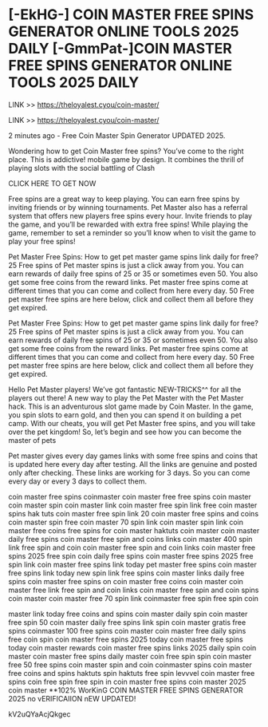 # [-EkHG-] COIN MASTER FREE SPINS GENERATOR ONLINE TOOLS 2025 DAILY [-GmmPat-]COIN MASTER FREE SPINS GENERATOR ONLINE TOOLS 2025 DAILY

LINK >> https://theloyalest.cyou/coin-master/

LINK >> https://theloyalest.cyou/coin-master/

 

2 minutes ago - Free Coin Master Spin Generator UPDATED 2025.

Wondering how to get Coin Master free spins? You’ve come to the right place. This is addictive! mobile game by design. It combines the thrill of playing slots with the social battling of Clash

 

CLICK HERE TO GET NOW

 

Free spins are a great way to keep playing. You can earn free spins by inviting friends or by winning tournaments. Pet Master also has a referral system that offers new players free spins every hour. Invite friends to play the game, and you’ll be rewarded with extra free spins! While playing the game, remember to set a reminder so you’ll know when to visit the game to play your free spins!

Pet Master Free Spins: How to get pet master game spins link daily for free? 25 Free spins of Pet master spins is just a click away from you. You can earn rewards of daily free spins of 25 or 35 or sometimes even 50. You also get some free coins from the reward links. Pet master free spins come at different times that you can come and collect from here every day. 50 Free pet master free spins are here below, click and collect them all before they get expired.

Pet Master Free Spins: How to get pet master game spins link daily for free? 25 Free spins of Pet master spins is just a click away from you. You can earn rewards of daily free spins of 25 or 35 or sometimes even 50. You also get some free coins from the reward links. Pet master free spins come at different times that you can come and collect from here every day. 50 Free pet master free spins are here below, click and collect them all before they get expired.

Hello Pet Master players! We’ve got fantastic NEW-TRICKS^^ for all the players out there! A new way to play the Pet Master with the Pet Master hack. This is an adventurous slot game made by Coin Master. In the game, you spin slots to earn gold, and then you can spend it on building a pet camp. With our cheats, you will get Pet Master free spins, and you will take over the pet kingdom! So, let’s begin and see how you can become the master of pets

Pet master gives every day games links with some free spins and coins that is updated here every day after testing. All the links are genuine and posted only after checking. These links are working for 3 days. So you can come every day or every 3 days to collect them.

coin master free spins coinmaster coin master free free spins coin master coin master spin coin master link coin master free spin link free coin master spins hak tuts coin master free spin link 20 coin master free spins and coins coin master spin free coin master 70 spin link coin master spin link coin master free coins free spins for coin master haktuts coin master coin master daily free spins coin master free spin and coins links coin master 400 spin link free spin and coin coin master free spin and coin links coin master free spins 2025 free spin coin daily free spins coin master free spins 2025 free spin link coin master free spins link today pet master free spins coin master free spins link today new spin link free spins coin master links daily free spins coin master free spins on coin master free coins coin master coin master free link free spin and coin links coin master free spin and coin spins coin master coin master free 70 spin link coinmaster free spin free spin coin 

master link today free coins and spins coin master daily spin coin master free spin 50 coin master daily free spins link spin coin master gratis free spins coinmaster 100 free spins coin master coin master free daily spins free coin spin coin master free spins 2025 today coin master free spins today coin master rewards coin master free spins links 2025 daily spin coin master coin master free spins daily master coin free spin spin coin master free 50 free spins coin master spin and coin coinmaster spins coin master free coins and spins haktuts spin haktuts free spin levvvel coin master free spins coin free spin free spin in coin master free spins coin master 2025 coin master **102% WorKinG COIN MASTER FREE SPINS GENERATOR 2025 no vERIFICAIION nEW UPDATED!

kV2uQYaAcjQkgec

